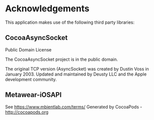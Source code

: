 # Acknowledgements
This application makes use of the following third party libraries:

## CocoaAsyncSocket

Public Domain License

The CocoaAsyncSocket project is in the public domain.

The original TCP version (AsyncSocket) was created by Dustin Voss in January 2003.
Updated and maintained by Deusty LLC and the Apple development community.


## Metawear-iOSAPI

See https://www.mbientlab.com/terms/
Generated by CocoaPods - http://cocoapods.org
